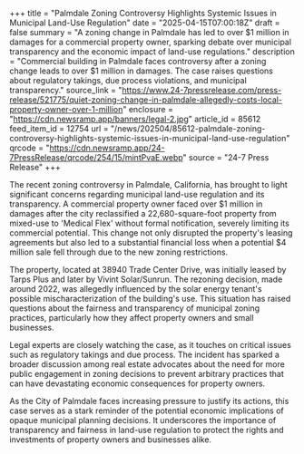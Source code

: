+++
title = "Palmdale Zoning Controversy Highlights Systemic Issues in Municipal Land-Use Regulation"
date = "2025-04-15T07:00:18Z"
draft = false
summary = "A zoning change in Palmdale has led to over $1 million in damages for a commercial property owner, sparking debate over municipal transparency and the economic impact of land-use regulations."
description = "Commercial building in Palmdale faces controversy after a zoning change leads to over $1 million in damages. The case raises questions about regulatory takings, due process violations, and municipal transparency."
source_link = "https://www.24-7pressrelease.com/press-release/521775/quiet-zoning-change-in-palmdale-allegedly-costs-local-property-owner-over-1-million"
enclosure = "https://cdn.newsramp.app/banners/legal-2.jpg"
article_id = 85612
feed_item_id = 12754
url = "/news/202504/85612-palmdale-zoning-controversy-highlights-systemic-issues-in-municipal-land-use-regulation"
qrcode = "https://cdn.newsramp.app/24-7PressRelease/qrcode/254/15/mintPvaE.webp"
source = "24-7 Press Release"
+++

<p>The recent zoning controversy in Palmdale, California, has brought to light significant concerns regarding municipal land-use regulation and its transparency. A commercial property owner faced over $1 million in damages after the city reclassified a 22,680-square-foot property from mixed-use to 'Medical Flex' without formal notification, severely limiting its commercial potential. This change not only disrupted the property's leasing agreements but also led to a substantial financial loss when a potential $4 million sale fell through due to the new zoning restrictions.</p><p>The property, located at 38940 Trade Center Drive, was initially leased by Tarps Plus and later by Vivint Solar/Sunrun. The rezoning decision, made around 2022, was allegedly influenced by the solar energy tenant's possible mischaracterization of the building's use. This situation has raised questions about the fairness and transparency of municipal zoning practices, particularly how they affect property owners and small businesses.</p><p>Legal experts are closely watching the case, as it touches on critical issues such as regulatory takings and due process. The incident has sparked a broader discussion among real estate advocates about the need for more public engagement in zoning decisions to prevent arbitrary practices that can have devastating economic consequences for property owners.</p><p>As the City of Palmdale faces increasing pressure to justify its actions, this case serves as a stark reminder of the potential economic implications of opaque municipal planning decisions. It underscores the importance of transparency and fairness in land-use regulation to protect the rights and investments of property owners and businesses alike.</p>